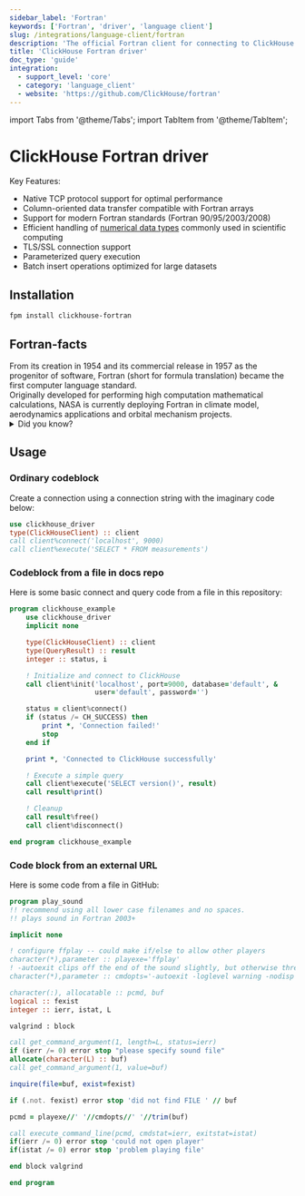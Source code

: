 ```yaml
---
sidebar_label: 'Fortran'
keywords: ['Fortran', 'driver', 'language client']
slug: /integrations/language-client/fortran
description: 'The official Fortran client for connecting to ClickHouse.'
title: 'ClickHouse Fortran driver'
doc_type: 'guide'
integration:
  - support_level: 'core'
  - category: 'language_client'
  - website: 'https://github.com/ClickHouse/fortran'
---
```


import Tabs from '@theme/Tabs';
import TabItem from '@theme/TabItem';

# ClickHouse Fortran driver

Key Features:

- Native TCP protocol support for optimal performance
- Column-oriented data transfer compatible with Fortran arrays
- Support for modern Fortran standards (Fortran 90/95/2003/2008)
- Efficient handling of [numerical data types](/sql-reference/data-types/int-int) commonly used in scientific computing
- TLS/SSL connection support
- Parameterized query execution
- Batch insert operations optimized for large datasets

## Installation

```bash
fpm install clickhouse-fortran
```

## Fortran-facts

<Tabs>

  <TabItem value="Fact 1" label="Fact 1" default>
From its creation in 1954 and its commercial release in 1957 as the progenitor of software, Fortran (short for formula translation) became the first computer language standard.
<br/>
  </TabItem>

  <TabItem value="Fact 2" label="Fact 2" default>
Originally developed for performing high computation mathematical calculations, NASA is currently deploying Fortran in climate model, aerodynamics applications and orbital mechanism projects.
<br/>
  </TabItem>

</Tabs>

<details>
<summary>Did you know?</summary>

People use Fortran for many important tasks.
These include predicting the weather, designing airplanes, and understanding how liquids flow.
It's also used in computational physics and chemistry.
Fortran is a top choice for high-performance computing.
This means it runs programs on the world's fastest supercomputers.
</details>

## Usage

<VerticalStepper headerLevel="h3">

### Ordinary codeblock

Create a connection using a connection string with the imaginary code below:

```fortran
use clickhouse_driver
type(ClickHouseClient) :: client
call client%connect('localhost', 9000)
call client%execute('SELECT * FROM measurements')
```

### Codeblock from a file in docs repo

Here is some basic connect and query code from a file in this repository:

```fortran file=code_snippets/integrations/language_clients/example.f90
program clickhouse_example
    use clickhouse_driver
    implicit none

    type(ClickHouseClient) :: client
    type(QueryResult) :: result
    integer :: status, i

    ! Initialize and connect to ClickHouse
    call client%init('localhost', port=9000, database='default', &
                     user='default', password='')

    status = client%connect()
    if (status /= CH_SUCCESS) then
        print *, 'Connection failed!'
        stop
    end if

    print *, 'Connected to ClickHouse successfully'

    ! Execute a simple query
    call client%execute('SELECT version()', result)
    call result%print()

    ! Cleanup
    call result%free()
    call client%disconnect()

end program clickhouse_example
```

### Code block from an external URL

Here is some code from a file in GitHub:

```fortran url=https://raw.githubusercontent.com/scivision/fortran2018-examples/refs/heads/main/src/system/play_sound.f90
program play_sound
!! recommend using all lower case filenames and no spaces.
!! plays sound in Fortran 2003+

implicit none

! configure ffplay -- could make if/else to allow other players
character(*),parameter :: playexe='ffplay'
! -autoexit clips off the end of the sound slightly, but otherwise thread hangs open even after Fortran program ends.
character(*),parameter :: cmdopts='-autoexit -loglevel warning -nodisp'

character(:), allocatable :: pcmd, buf
logical :: fexist
integer :: ierr, istat, L

valgrind : block

call get_command_argument(1, length=L, status=ierr)
if (ierr /= 0) error stop "please specify sound file"
allocate(character(L) :: buf)
call get_command_argument(1, value=buf)

inquire(file=buf, exist=fexist)

if (.not. fexist) error stop 'did not find FILE ' // buf

pcmd = playexe//' '//cmdopts//' '//trim(buf)

call execute_command_line(pcmd, cmdstat=ierr, exitstat=istat)
if(ierr /= 0) error stop 'could not open player'
if(istat /= 0) error stop 'problem playing file'

end block valgrind

end program

```

</VerticalStepper>